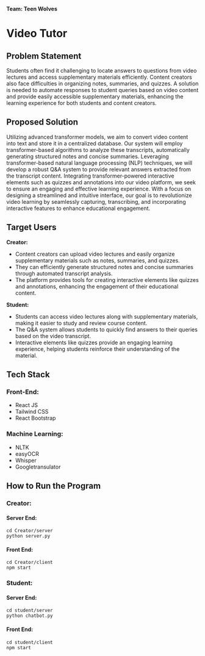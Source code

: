**Team: Teen Wolves**

# Video Tutor

## Problem Statement

Students often find it challenging to locate answers to questions from video lectures and access supplementary materials efficiently. Content creators also face difficulties in organizing notes, summaries, and quizzes. A solution is needed to automate responses to student queries based on video content and provide easily accessible supplementary materials, enhancing the learning experience for both students and content creators.

## Proposed Solution

Utilizing advanced transformer models, we aim to convert video content into text and store it in a centralized database. Our system will employ transformer-based algorithms to analyze these transcripts, automatically generating structured notes and concise summaries. Leveraging transformer-based natural language processing (NLP) techniques, we will develop a robust Q&A system to provide relevant answers extracted from the transcript content. Integrating transformer-powered interactive elements such as quizzes and annotations into our video platform, we seek to ensure an engaging and effective learning experience. With a focus on designing a streamlined and intuitive interface, our goal is to revolutionize video learning by seamlessly capturing, transcribing, and incorporating interactive features to enhance educational engagement.

## Target Users

**Creator:**

- Content creators can upload video lectures and easily organize supplementary materials such as notes, summaries, and quizzes.
- They can efficiently generate structured notes and concise summaries through automated transcript analysis.
- The platform provides tools for creating interactive elements like quizzes and annotations, enhancing the engagement of their educational content.

**Student:**

- Students can access video lectures along with supplementary materials, making it easier to study and review course content.
- The Q&A system allows students to quickly find answers to their queries based on the video transcript.
- Interactive elements like quizzes provide an engaging learning experience, helping students reinforce their understanding of the material.

## Tech Stack

### Front-End:

- React JS
- Tailwind CSS
- React Bootstrap

### Machine Learning:

- NLTK
- easyOCR
- Whisper
- Googletransulator

## How to Run the Program

### Creator:

#### Server End:

```
cd Creator/server
python server.py
```

#### Front End:

```
cd Creator/client
npm start
```

### Student:

#### Server End:

```
cd student/server
python chatbot.py
```

#### Front End:

```
cd student/client
npm start
```


